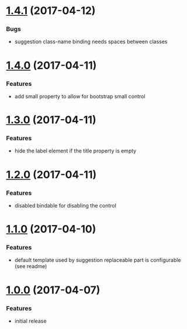 # [1.4.1](https://github.com/drivesoftware/aurelia-autocomplete/releases/tag/1.4.1) (2017-04-12)

### Bugs

* suggestion class-name binding needs spaces between classes

# [1.4.0](https://github.com/drivesoftware/aurelia-autocomplete/releases/tag/1.4.0) (2017-04-11)

### Features

* add small property to allow for bootstrap small control

# [1.3.0](https://github.com/drivesoftware/aurelia-autocomplete/releases/tag/1.3.0) (2017-04-11)

### Features

* hide the label element if the title property is empty

# [1.2.0](https://github.com/drivesoftware/aurelia-autocomplete/releases/tag/1.2.0) (2017-04-11)

### Features

* disabled bindable for disabling the control

# [1.1.0](https://github.com/drivesoftware/aurelia-autocomplete/releases/tag/1.1.0) (2017-04-10)

### Features

* default template used by suggestion replaceable part is configurable (see readme)

# [1.0.0](https://github.com/drivesoftware/aurelia-autocomplete/releases/tag/1.0.0) (2017-04-07)

### Features

* initial release
